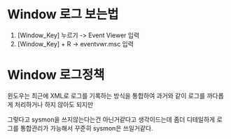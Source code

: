 # Window 로그 보는법

1. [Window_Key] 누르기 -> Event Viewer 입력 
2. [Window_Key] + R -> eventvwr.msc 입력

# Window 로그정책

윈도우는 최근에 XML로 로그를 기록하는 방식을 통합하여 과거와 같이 로그를 까다롭게 처리하거나 하지 않아도 되지만

그렇다고 sysmon을 쓰지않는다는건 아닌거같다고 생각이드는데 좀더 디테일하게 로그를 통합관리가 가능해서 꾸준히 sysmon은 쓰일거같다.
